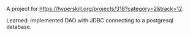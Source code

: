 A project for https://hyperskill.org/projects/318?category=2&track=12.

Learned:
Implemented DAO with JDBC connecting to a postgresql database.
